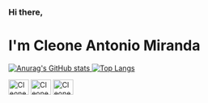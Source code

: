### Hi there,

# I'm Cleone Antonio Miranda

<div>
  <a href="cleone-miranda.github.io/portfolio" target="_blank">
  
  ![Anurag's GitHub stats](https://github-readme-stats.vercel.app/api?username=cleone-miranda&show_icons=true&theme=transparent)
  [![Top Langs](https://github-readme-stats.vercel.app/api/top-langs/?username=cleone-miranda&theme=transparent)](https://github.com/anuraghazra/github-readme-stats)


<div>
    <img align="center" alt="Cleone HTML" height="30" width="40" src="https://cdn.jsdelivr.net/gh/devicons/devicon/icons/html5/html5-original.svg">
    <img align="center" alt="Cleone CSS" height="30" width="40" src="https://cdn.jsdelivr.net/gh/devicons/devicon/icons/css3/css3-original.svg">
    <img align="center" alt="Cleone CSS" height="30" width="40" src="https://cdn.jsdelivr.net/gh/devicons/devicon/icons/github/github-original.svg">
</div>
